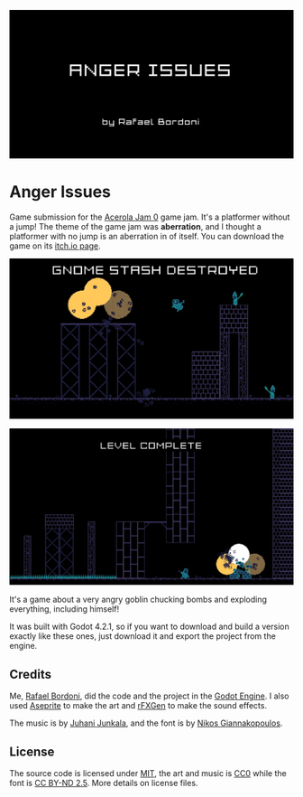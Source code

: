 ![](images/ss1.png)

# Anger Issues

Game submission for the [Acerola Jam 0](https://itch.io/jam/acerola-jam-0) game jam. It's a platformer without a jump! The theme of the game jam was __aberration__, and I thought a platformer with no jump is an aberration in of itself. You can download the game on its [itch.io page](https://eldskald.itch.io/anger-issues).

![](images/ss2.png)

![](images/ss6.png)

It's a game about a very angry goblin chucking bombs and exploding everything, including himself!

It was built with Godot 4.2.1, so if you want to download and build a version exactly like these ones, just download it and export the project from the engine.

## Credits

Me, [Rafael Bordoni](https://github.com/eldskald), did the code and the project in the [Godot Engine](https://godotengine.org/). I also used [Aseprite](https://www.aseprite.org/) to make the art and [rFXGen](https://raylibtech.itch.io/rfxgen) to make the sound effects.

The music is by [Juhani Junkala](https://www.youtube.com/watch?v=dbACpSy9FWY), and the font is by [Nikos Giannakopoulos](https://www.dafont.com/nikos-giannakopoulos.d1346).

## License

The source code is licensed under [MIT](https://opensource.org/license/MIT), the art and music is [CC0](https://creativecommons.org/public-domain/cc0/) while the font is [CC BY-ND 2.5](https://creativecommons.org/licenses/by-nd/2.5/). More details on license files.
